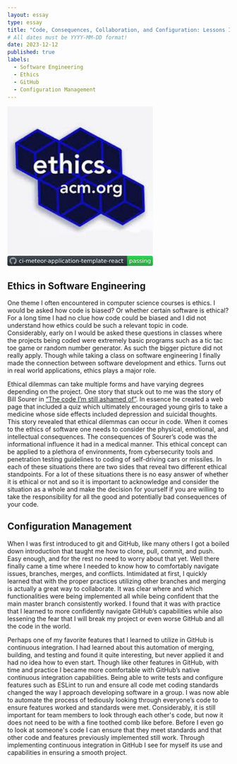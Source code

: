 ```yaml
---
layout: essay
type: essay
title: "Code, Consequences, Collaboration, and Configuration: Lessons I Learned in Ethics and Configuration Management"
# All dates must be YYYY-MM-DD format!
date: 2023-12-12
published: true
labels:
  - Software Engineering
  - Ethics
  - GitHub
  - Configuration Management
---
```


<img width="330px" class="rounded pe-4" src="../img/ethics.jpeg">
<img width="330px" class="rounded pe-4" src="../img/badge.svg">


## Ethics in Software Engineering
One theme I often encountered in computer science courses is ethics. I would be asked how code is biased? Or whether certain software is ethical? For a long time I had no clue how code could be biased and I did not understand how ethics could be such a relevant topic in code. Considerably, early on I would be asked these questions in classes where the projects being coded were extremely basic programs such as a tic tac toe game or random number generator. As such the bigger picture did not really apply. Though while taking a class on software engineering I finally made the connection between software development and ethics. Turns out in real world applications, ethics plays a major role.

Ethical dilemmas can take multiple forms and have varying degrees depending on the project. One story that stuck out to me was the story of Bill Sourer in <a href="https://www.freecodecamp.org/news/the-code-im-still-ashamed-of-e4c021dff55e/"><i class="large github icon "></i>“The code I’m still ashamed of”</a>. In essence he created a web page that included a quiz which ultimately encouraged young girls to take a medicine whose side effects included depression and suicidal thoughts. This story revealed that ethical dilemmas can occur in code. When it comes to the ethics of software one needs to consider the physical, emotional, and intellectual consequences. The consequences of Sourer’s code was the informational influence it had in a medical manner. This ethical concept can be applied to a plethora of environments, from cybersecurity tools and penetration testing guidelines to coding of self-driving cars or missiles. In each of these situations there are two sides that reveal two different ethical standpoints. For a lot of these situations there is no easy answer of whether it is ethical or not and so it is important to acknowledge and consider the situation as a whole and make the decision for yourself if you are willing to take the responsibility for all the good and potentially bad consequences of your code. 


## Configuration Management
When I was first introduced to git and GitHub, like many others I got a boiled down introduction that taught me how to clone, pull, commit, and push. Easy enough, and for the rest no need to worry about that yet. Well there finally came a time where I needed to know how to comfortably navigate issues, branches, merges, and conflicts. Intimidated at first, I quickly learned that with the proper practices utilizing other branches and merging is actually a great way to collaborate. It was clear where and which functionalities were being implemented all while being confident that the main master branch consistently worked. I found that it was with practice that I learned to more confidently navigate GitHub’s capabilities while also lessening the fear that I will break my project or even worse GitHub and all the code in the world. 

Perhaps one of my favorite features that I learned to utilize in GitHub is continuous integration. I had learned about this automation of merging, building, and testing and found it quite interesting, but never applied it and had no idea how to even start. Though like other features in GitHub, with time and practice I became more comfortable with GitHub’s native continuous integration capabilities. Being able to write tests and configure features such as ESLint to run and ensure all code met coding standards changed the way I approach developing software in a group. I was now able to automate the process of tediously looking through everyone’s code to ensure features worked and standards were met. Considerably, it is still important for team members to look through each other's code, but now it does not need to be with a fine toothed comb like before. Before I even go to look at someone's code I can ensure that they meet standards and that other code and features previously implemented still work. Through implementing continuous integration in GitHub I see for myself its use and capabilities in ensuring a smooth project. 

